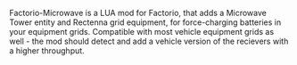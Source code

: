 Factorio-Microwave is a LUA mod for Factorio, that adds a Microwave Tower entity and Rectenna grid equipment, for force-charging batteries in your equipment grids. Compatible with most vehicle equipment grids as well - the mod should detect and add a vehicle version of the recievers with a higher throughput. 